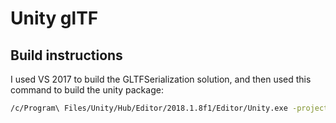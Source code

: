 # Unity glTF

## Build instructions

I used VS 2017 to build the GLTFSerialization solution, and then used this command to build the unity package:

``` bash
/c/Program\ Files/Unity/Hub/Editor/2018.1.8f1/Editor/Unity.exe -projectPath ${PWD}/UnityGLTF -quit -batchmode -nographics -exportPackage "Assets/UnityGLTF" ${PWD}/current-package/UnityGLTF.unitypackage -logfile -
```
